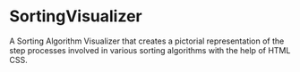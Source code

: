 # SortingVisualizer
 A Sorting Algorithm Visualizer that creates a pictorial representation of the step processes involved in various sorting algorithms with the help of HTML CSS.

